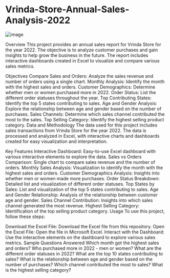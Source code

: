 # Vrinda-Store-Annual-Sales-Analysis-2022

![image](https://github.com/Chinay77/Vrinda-Store-Annual-Sales-Analysis-2022/assets/105514247/6bc7b418-ec6a-41b8-abe9-3d14577af382)


Overview
This project provides an annual sales report for Vrinda Store for the year 2022. The objective is to analyze customer purchases and gain insights to help grow the business in the future. The report includes interactive dashboards created in Excel to visualize and compare various sales metrics.

Objectives
Compare Sales and Orders: Analyze the sales revenue and number of orders using a single chart.
Monthly Analysis: Identify the month with the highest sales and orders.
Customer Demographics: Determine whether men or women purchased more in 2022.
Order Status: List the different order statuses throughout the year.
Top Contributing States: Identify the top 5 states contributing to sales.
Age and Gender Analysis: Explore the relationship between age and gender based on the number of purchases.
Sales Channels: Determine which sales channel contributed the most to the sales.
Top Selling Category: Identify the highest selling product category.
Data and Methodology
The data used for this project includes sales transactions from Vrinda Store for the year 2022. The data is processed and analyzed in Excel, with interactive charts and dashboards created for easy visualization and interpretation.

Key Features
Interactive Dashboard: Easy-to-use Excel dashboard with various interactive elements to explore the data.
Sales vs Orders Comparison: Single chart to compare sales revenue and the number of orders.
Monthly Sales Analysis: Visualization to identify the month with the highest sales and orders.
Customer Demographics Analysis: Insights into whether men or women made more purchases.
Order Status Breakdown: Detailed list and visualization of different order statuses.
Top States by Sales: List and visualization of the top 5 states contributing to sales.
Age and Gender Relationship: Analysis of the relationship between customer age and gender.
Sales Channel Contribution: Insights into which sales channel generated the most revenue.
Highest Selling Category: Identification of the top selling product category.
Usage
To use this project, follow these steps:

Download the Excel File: Download the Excel file from this repository.
Open the Excel File: Open the file in Microsoft Excel.
Interact with the Dashboard: Use the interactive elements on the dashboard to explore various sales metrics.
Sample Questions Answered
Which month got the highest sales and orders?
Who purchased more in 2022 - men or women?
What are the different order statuses in 2022?
What are the top 10 states contributing to sales?
What is the relationship between age and gender based on the number of purchases?
Which channel contributed the most to sales?
What is the highest selling category?
